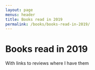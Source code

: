 ```yaml
---
layout: page
menus: header
title: Books read in 2019
permalink: /books/books-read-in-2019/
---
```


# Books read in 2019
With links to reviews where I have them 
  